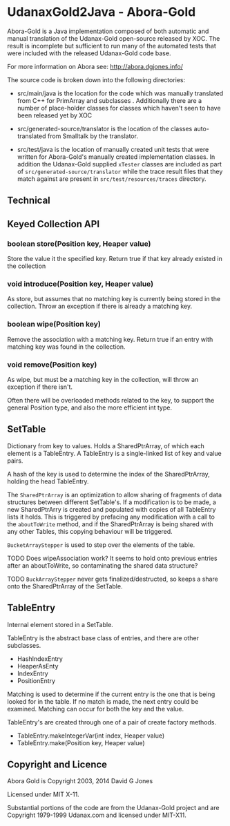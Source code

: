 # UdanaxGold2Java - Abora-Gold

Abora-Gold is a Java implementation composed of both automatic and manual
translation of the Udanax-Gold open-source released by XOC. The result is
incomplete but sufficient to run many of the automated tests that were 
included with the released Udanax-Gold code base.

For more information on Abora see: http://abora.dgjones.info/

The source code is broken down into the following directories:

- src/main/java is the location for the code which was manually translated from
C++ for PrimArray and subclasses . Additionally there
are a number of place-holder classes for classes which haven't seen to
have been released yet by XOC

- src/generated-source/translator is the location of the classes auto-translated from
Smalltalk by the translator.

- src/test/java is the location of manually created unit tests that were written
for Abora-Gold's manually created implementation classes. In addition the Udanax-Gold
supplied `xTester` classes are included as part of `src/generated-source/translator` while
the trace result files that they match against are present in `src/test/resources/traces`
directory.


## Technical

## Keyed Collection API

### boolean store(Position key, Heaper value)
Store the value it the specified key. Return true if that key already existed in the
collection

### void introduce(Position key, Heaper value)
As store, but assumes that no matching key is currently being stored in the collection.
Throw an exception if there is already a matching key.

### boolean wipe(Position key)
Remove the association with a matching key. Return true if an entry with matching key
was found in the collection.

### void remove(Position key)
As wipe, but must be a matching key in the collection, will throw an exception if there
isn't.

Often there will be overloaded methods related to the key, to support the general Position
type, and also the more efficient int type.


## SetTable

Dictionary from key to values. Holds a SharedPtrArray, of which each element is a
TableEntry. A TableEntry is a single-linked list of key and value pairs.

A hash of the key is used to determine the index of the SharedPtrArray, holding the
head TableEntry.

The `SharedPtrArray` is an optimization to allow sharing of fragments of data structures
between different SetTable's. If a modification is to be made, a new SharedPtrArry is
created and populated with copies of all TableEntry lists it holds. This is triggered by
prefacing any modification with a call to the `aboutToWrite` method, and if the SharedPtrArray
is being shared with any other Tables, this copying behaviour will be triggered.

`BucketArrayStepper` is used to step over the elements of the table.

TODO Does wipeAssociation work? It seems to hold onto previous entries after an aboutToWrite,
so contaminating the shared data structure?

TODO `BuckArrayStepper` never gets finalized/destructed, so keeps a share onto the SharedPtrArray
of the SetTable.


## TableEntry

Internal element stored in a SetTable.

TableEntry is the abstract base class of entries, and there are other subclasses.

- HashIndexEntry
- HeaperAsEnty
- IndexEntry
- PositionEntry

Matching is used to determine if the current entry is the one that is being looked for
in the table. If no match is made, the next entry could be examined. Matching can occur
for both the key and the value.

TableEntry's are created through one of a pair of create factory methods.

- TableEntry.makeIntegerVar(int index, Heaper value)
- TableEntry.make(Position key, Heaper value)


## Copyright and Licence

Abora Gold is Copyright 2003, 2014 David G Jones

Licensed under MIT X-11.

Substantial portions of the code are from the Udanax-Gold project and are Copyright 1979-1999 Udanax.com and licensed under MIT-X11. 
